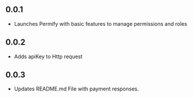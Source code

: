 ## 0.0.1

- Launches Permify with basic features to manage permissions and roles

## 0.0.2

- Adds apiKey to Http request

## 0.0.3

- Updates README.md File with payment responses.
